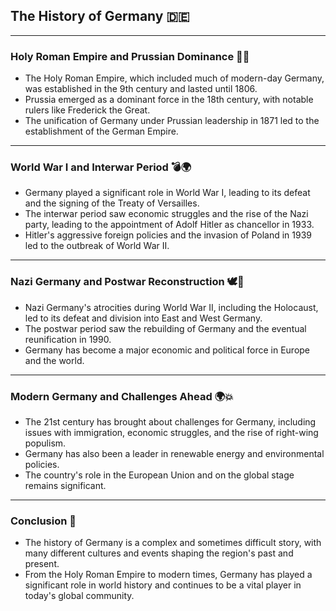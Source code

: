 ## The History of Germany 🇩🇪

---

### Holy Roman Empire and Prussian Dominance 🏰👑

- The Holy Roman Empire, which included much of modern-day Germany, was established in the 9th century and lasted until 1806.
- Prussia emerged as a dominant force in the 18th century, with notable rulers like Frederick the Great.
- The unification of Germany under Prussian leadership in 1871 led to the establishment of the German Empire.

---

### World War I and Interwar Period 💣🌍

- Germany played a significant role in World War I, leading to its defeat and the signing of the Treaty of Versailles.
- The interwar period saw economic struggles and the rise of the Nazi party, leading to the appointment of Adolf Hitler as chancellor in 1933.
- Hitler's aggressive foreign policies and the invasion of Poland in 1939 led to the outbreak of World War II.

---

### Nazi Germany and Postwar Reconstruction 🕊️🚧

- Nazi Germany's atrocities during World War II, including the Holocaust, led to its defeat and division into East and West Germany.
- The postwar period saw the rebuilding of Germany and the eventual reunification in 1990.
- Germany has become a major economic and political force in Europe and the world.

---

### Modern Germany and Challenges Ahead 🌍💥

- The 21st century has brought about challenges for Germany, including issues with immigration, economic struggles, and the rise of right-wing populism.
- Germany has also been a leader in renewable energy and environmental policies.
- The country's role in the European Union and on the global stage remains significant.

---

### Conclusion 🎉

- The history of Germany is a complex and sometimes difficult story, with many different cultures and events shaping the region's past and present.
- From the Holy Roman Empire to modern times, Germany has played a significant role in world history and continues to be a vital player in today's global community.